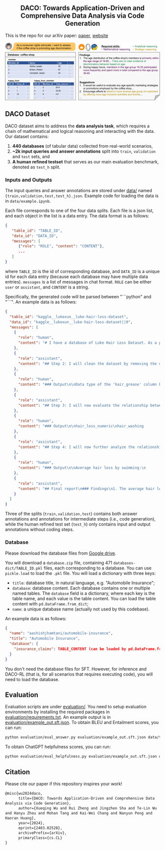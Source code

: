 <h2 align="center">DACO: Towards Application-Driven and Comprehensive Data Analysis via Code Generation</h2>

This is the repo for our arXiv paper: [paper](https://arxiv.org/abs/2403.02528), [website](https://shirley-wu.github.io/daco/index.html)

![Overview](docs/static/images/task_overview_4.jpg)

## DACO Dataset

DACO dataset aims to address the **data analysis task**, which requires a chain of mathematical and logical reasoning and interacting with the data. Our dataset contains:
1. **440 databases** (of tabular data) collected from real-world scenarios,
2. **~2k input queries and answer annotations** split into `train`, `validation` and `test` sets, and
3. **A human refined testset** that serves as our main evaluation benchmark, denoted as `test_h` split.

### Inputs and Outputs

The input queries and answer annotations are stored under [data/](data/) named `{train,validation,test,test_h}.json`. Example code for loading the data is in `data/example.ipynb`.

Each file corresponds to one of the four data splits. Each file is a json list, and each object in the list is a data entry. The data format is as follows:
```json
{
   "table_id": "TABLE_ID",
   "data_id": "DATA_ID",
   "messages": [
      {"role": "ROLE", "content": "CONTENT"},
      ...
   ]
}
```
where `TABLE_ID` is the id of corresponding database, and `DATA_ID` is a unique id for each data entry (because each database may have multiple data entries). `messages` is a list of messages in chat format. `ROLE` can be either `user` or `assistant`, and `CONTENT` is a string.

Specifically, the generated code will be parsed between "\`\`\`python" and "\`\`\`". An example data is as follows:

```json
{
  "table_id": "kaggle__lukexun__luke-hair-loss-dataset",
  "data_id": "kaggle__lukexun__luke-hair-loss-dataset||0",
  "messages": [
    {
      "role": "human",
      "content": "# I have a database of Luke Hair Loss Dataset. As a personal care product retailer, I want to evaluate the relationship between hair washing habits and hair loss to recommend suitable products to customers.\n\nLuke Hair Loss Dataset\n\nLuke_hair_loss_documentation\n396 rows x 12 columns\n1. date  | object | 1/01/2021 | 2/01/2021 | 3/01/2021 | 4/01/2021 | 5/01/2021\n2. hair_loss | object | Few | Few | Medium | Few | Few\n3. stay_up_late | int64 | 2 | 0 | 3 | 2 | 2\n4. pressure_level | object | Low | Low | Low | Low | Low\n5. coffee_consumed | int64 | 0 | 0 | 1 | 0 | 0\n6. brain_working_duration | int64 | 1 | 3 | 0 | 1 | 1\n7. stress_level | object | Low | Low | Low | Low | Low\n8. shampoo_brand | object | Pantene | Pantene | Pantene | Pantene | Pantene\n9. swimming | object | No | No | Yes | No | No\n10. hair_washing | object | Y | N | Y | N | Y\n11. hair_grease | float64 | 3.0 | 1.0 | 2.0 | 3.0 | 1.0\n12. libido | int64 | 1 | 1 | 2 | 3 | 2\n"
    },
    {
      "role": "assistant",
      "content": "## Step 2: I will clean the dataset by removing the dollar sign in the 'hair_grease' column and convert it to a numerical data type.\n```python\n# Check the datatype of the hair_grease column\nprint(\"Data type of the 'hair_grease' column before cleaning:\", db[\"Luke_hair_loss_documentation\"][\"hair_grease\"].dtype)\n\n# Clean the dataset\ndb[\"Luke_hair_loss_documentation\"][\"hair_grease\"] = db[\"Luke_hair_loss_documentation\"][\"hair_grease\"].apply(lambda x: float(str(x).replace(\"$\", \"\")))\n\n# Display the cleaned dataset first 5 rows\nprint(\"Data type of the 'hair_grease' column after cleaning:\", db[\"Luke_hair_loss_documentation\"][\"hair_grease\"].dtype)\nprint(db[\"Luke_hair_loss_documentation\"].head())\n```\n"
    },
    {
      "role": "human",
      "content": "### Output\n\nData type of the 'hair_grease' column before cleaning: float64\nData type of the 'hair_grease' column after cleaning: float64\n       date  hair_loss  stay_up_late pressure_level  coffee_consumed  \\\n0  1/01/2021       Few             2            Low                0   \n1  2/01/2021       Few             0            Low                0   \n2  3/01/2021    Medium             3            Low                1   \n3  4/01/2021       Few             2            Low                0   \n4  5/01/2021       Few             2            Low                0   \n\n   brain_working_duration stress_level shampoo_brand swimming hair_washing  \\\n0                       1          Low       Pantene       No            Y   \n1                       3          Low       Pantene       No            N   \n2                       0          Low       Pantene      Yes            Y   \n3                       1          Low       Pantene       No            N   \n4                       1          Low       Pantene       No            Y   \n\n   hair_grease  libido  \n0        $3.00       1  \n1        $1.00       1  \n2        $2.00       2  \n3        $3.00       3  \n4        $1.00       2\n"
    },
    {
      "role": "assistant",
      "content": "## Step 3: I will now evaluate the relationship between hair washing habits and hair loss by calculating the average hair loss for each hair washing habit (Yes/No).\n```python\n# Create a hair_loss_numeric column with numeric values that represent hair loss levels (Few: 1, Medium: 2, Many: 3)\ndb[\"Luke_hair_loss_documentation\"][\"hair_loss_numeric\"] = db[\"Luke_hair_loss_documentation\"][\"hair_loss\"].map({\"Few\": 1, \"Medium\": 2, \"Many\": 3})\n\n# Calculate average hair loss for each hair washing habit\naverage_hair_loss_by_habit = db[\"Luke_hair_loss_documentation\"].groupby(\"hair_washing\").agg({\"hair_loss_numeric\": np.mean})\n\n# Display the results\nprint(average_hair_loss_by_habit)\n```\n"
    },
    {
      "role": "human",
      "content": "### Output\n\nhair_loss_numeric\nhair_washing                   \nN                         $1.64\nY                         $1.70\n"
    },
    {
      "role": "assistant",
      "content": "## Step 4: I will now further analyze the relationship between hair loss and other factors like swimming, shampoo brand, and stress level.\n```python\n# Calculate average hair loss for each swimming situation\naverage_hair_loss_by_swimming = db[\"Luke_hair_loss_documentation\"].groupby(\"swimming\").agg({\"hair_loss_numeric\": np.mean})\n\n# Calculate average hair loss for each shampoo brand\naverage_hair_loss_by_shampoo = db[\"Luke_hair_loss_documentation\"].groupby(\"shampoo_brand\").agg({\"hair_loss_numeric\": np.mean})\n\n# Calculate average hair loss for each stress level\naverage_hair_loss_by_stress = db[\"Luke_hair_loss_documentation\"].groupby(\"stress_level\").agg({\"hair_loss_numeric\": np.mean})\n\n# Display the results\nprint(\"Average hair loss by swimming:\")\nprint(average_hair_loss_by_swimming)\nprint()\nprint(\"Average hair loss by shampoo brand:\")\nprint(average_hair_loss_by_shampoo)\nprint()\nprint(\"Average hair loss by stress level:\")\nprint(average_hair_loss_by_stress)\n```\n"
    },
    {
      "role": "human",
      "content": "### Output\n\nAverage hair loss by swimming:\n          hair_loss_numeric\nswimming                   \nNo                    $1.72\nYes                   $1.51\n\nAverage hair loss by shampoo brand:\n                 hair_loss_numeric\nshampoo_brand                     \nHair & Shoulder              $1.77\nPantene                      $1.46\n\nAverage hair loss by stress level:\n              hair_loss_numeric\nstress_level                   \nHigh                      $2.61\nLow                       $1.43\nMedium                    $1.69\nVery High                 $2.75\n"
    },
    {
      "role": "assistant",
      "content": "## Final report\n### Findings\n1. The average hair loss for individuals who wash their hair is slightly higher (1.70) than those who do not wash their hair (1.64).\n2. Swimming seems to have an effect on hair loss, with average hair loss being lower for individuals who swim (1.51) compared to those who do not swim (1.72).\n3. The choice of shampoo brand also impacts hair loss, with Pantene users having a lower average hair loss (1.46) than Hair & Shoulder users (1.77).\n4. Stress levels have a strong relationship with hair loss, where high and very high stress levels lead to significantly higher average hair loss (2.61 and 2.75, respectively) compared to low and medium stress levels (1.43 and 1.69, respectively).\n\n### Suggestions\n1. Promote Pantene shampoo in the store as it has a lower average hair loss rate than Hair & Shoulder shampoo.\n2. Make recommendations to customers that hair washing habits have little difference (small effect) on hair loss, but it is still essential to maintain good hair hygiene.\n3. Include swimming products (swimming caps, chlorine-removing shampoos) in the store, and suggest customers add swimming to their activities as it helps maintain healthy hair.\n4. To help customers with stress management, consider introducing stress relief products (e.g., essential oils, stress-relief balls) and promote their benefits in reducing hair loss."
    }
  ]
}
```

Three of the splits (`train,validation,test`) contains both answer annotations and annotations for intermediate steps (i.e., code generation), while the human refined test set (`test_h`) only contains input and output annotations without coding steps.

### Database

Please download the database files from [Google drive](https://drive.google.com/file/d/1dWpPCzXT4Sy2ih61dzl95KF_Suw64OdN/view?usp=sharing).

You will download a `database.zip` file, containing 471 `databases-dict/TABLE_ID.pkl` files, each corresponding to a database. You can use `pickle.load` to load the `.pkl` file. You will load a dictionary with three keys:
* `title`: database title, in natural language, e.g. "Automobile Insurance";
* `database`: database content. Each database contains one or multiple named tables. The `database` field is a dictionary, where each key is the table name, and each value is the table content. You can load the table content with `pd.DataFrame.from_dict`;
* `name`: a unique database name (actually not used by this codebase).

An example data is as follows:
```json
{
  "name": "aashishjhamtani/automobile-insurance",
  "title": "Automobile Insurance",
  "database": {
    "insurance_claims": TABLE_CONTENT (can be loaded by pd.DataFrame.from_dict)
  }
}
```

You don't need the database files for SFT. However, for inference and DACO-RL (that is, for all scenarios that requires executing code), you will need to load the database.

## Evaluation

Evaluation scripts are under [evaluation/](evaluation/). You need to setup evaluation environments by installing the required packages in [evaluation/requirements.txt](evaluation/requirements.txt). An example output is in [evaluation/example_out.sft.json](evaluation/example_out.sft.json). To obtain BLEU and Entailment scores, you can run:
```bash
python evaluation/eval_answer.py evaluation/example_out.sft.json data/test_h.json
```
To obtain ChatGPT helpfulness scores, you can run:
```bash
python evaluation/eval_helpfulness.py evaluation/example_out.sft.json data/test_h.json --api_key YOUR_API_KEY
```

## Citation
Please cite our paper if this repository inspires your work!

```
@misc{wu2024daco,
      title={DACO: Towards Application-Driven and Comprehensive Data Analysis via Code Generation}, 
      author={Xueqing Wu and Rui Zheng and Jingzhen Sha and Te-Lin Wu and Hanyu Zhou and Mohan Tang and Kai-Wei Chang and Nanyun Peng and Haoran Huang},
      year={2024},
      eprint={2403.02528},
      archivePrefix={arXiv},
      primaryClass={cs.CL}
}
```
